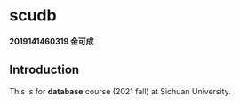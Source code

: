 # scudb

**2019141460319 金可成**

## Introduction

This is for **database** course (2021 fall) at Sichuan University.